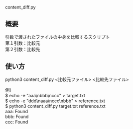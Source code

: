 content_diff.py

概要
---
引数で渡されたファイルの中身を比較するスクリプト  
第１引数：比較元  
第２引数：比較先  

使い方
---
python3 content_diff.py <比較元ファイル> <比較先ファイル>  

例）  
$ echo -e "aaa\nbbb\nccc" > target.txt  
$ echo -e "ddd\naaa\nccc\nbbb" > reference.txt  
$ python3 content_diff.py target.txt reference.txt  
aaa: Found  
bbb: Found  
ccc: Found  
  

